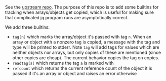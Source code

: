 See the [upstream repo](https://github.com/jqlang/jq). The purpose of this repo is to add some builtins for tracking when arrays/objects get copied, which is useful for making sure that complicated jq program runs are asymptotically correct.

We add three builtins:
* `tag(n)` which marks the array/object it's passed with tag `n`. When an array or object with a nonzero tag is copied, a message with the tag and type will be printed to stderr. Note `tag` will add tags for values which are neither objects nor arrays, but only copies of these are mentioned (since other copies are cheap). The current behavior copies the tag on copies.
* `readtag(a)` which returns the tag `a` is marked with
* `refcount` which returns the current reference count of the object it is passed if it's an array or object and raises an error otherwise
